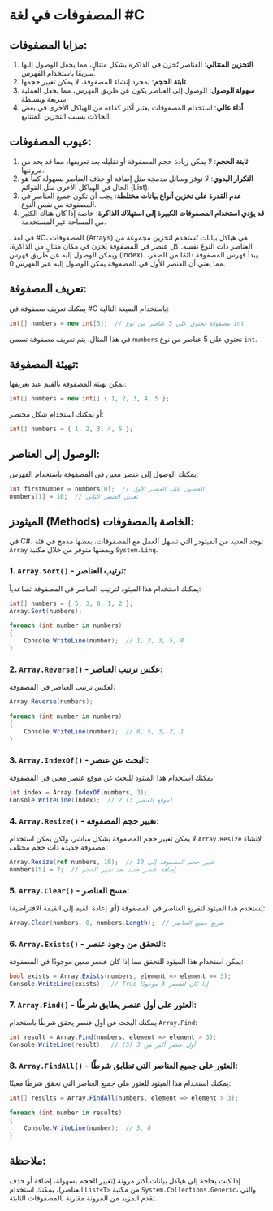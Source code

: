 
# المصفوفات في لغة #C
## مزايا المصفوفات:
1. **التخزين المتتالي**: العناصر تُخزن في الذاكرة بشكل متتالٍ، مما يجعل الوصول إليها سريعًا باستخدام الفهرس.
2. **ثابتة الحجم**: بمجرد إنشاء المصفوفة، لا يمكن تغيير حجمها.
3. **سهولة الوصول**: الوصول إلى العناصر يكون عن طريق الفهرس، مما يجعل العملية سريعة وبسيطة.
4. **أداء عالي**: استخدام المصفوفات يعتبر أكثر كفاءة من الهياكل الأخرى في بعض الحالات بسبب التخزين المتتابع.

## عيوب المصفوفات:
1. **ثابتة الحجم**: لا يمكن زيادة حجم المصفوفة أو تقليله بعد تعريفها، مما قد يحد من مرونتها.
2. **التكرار اليدوي**: لا توفر وسائل مدمجة مثل إضافة أو حذف العناصر بسهولة كما هو الحال في الهياكل الأخرى مثل القوائم (List).
3. **عدم القدرة على تخزين أنواع بيانات مختلطة**: يجب أن تكون جميع العناصر في المصفوفة من نفس النوع.
4. **قد يؤدي استخدام المصفوفات الكبيرة إلى استهلاك الذاكرة**: خاصة إذا كان هناك الكثير من المساحة غير المستخدمة.

. في لغة #C، المصفوفات (Arrays) هي هياكل بيانات تُستخدم لتخزين مجموعة من العناصر ذات النوع نفسه. كل عنصر في المصفوفة يُخزن في مكان متتالٍ من الذاكرة، ويمكن الوصول إليه عن طريق فهرس (Index). يبدأ فهرس المصفوفة دائمًا من الصفر، مما يعني أن العنصر الأول في المصفوفة يمكن الوصول إليه عبر الفهرس 0.

## تعريف المصفوفة:
يمكنك تعريف مصفوفة في #C باستخدام الصيغة التالية:

```csharp
int[] numbers = new int[5];  // مصفوفة تحتوي على 5 عناصر من نوع int
```

في هذا المثال، يتم تعريف مصفوفة تسمى `numbers` تحتوي على 5 عناصر من نوع `int`.

## تهيئة المصفوفة:
يمكن تهيئة المصفوفة بالقيم عند تعريفها:

```csharp
int[] numbers = new int[] { 1, 2, 3, 4, 5 };
```

أو يمكنك استخدام شكل مختصر:

```csharp
int[] numbers = { 1, 2, 3, 4, 5 };
```

## الوصول إلى العناصر:
يمكنك الوصول إلى عنصر معين في المصفوفة باستخدام الفهرس:

```csharp
int firstNumber = numbers[0];  // الحصول على العنصر الأول
numbers[1] = 10;  // تعديل العنصر الثاني
```

## الميثودز (Methods) الخاصة بالمصفوفات:
في C#، توجد العديد من الميثودز التي تسهل العمل مع المصفوفات، بعضها مدمج في فئة `Array` وبعضها متوفر من خلال مكتبة `System.Linq`.

### 1. `Array.Sort()` - ترتيب العناصر:
يمكنك استخدام هذا الميثود لترتيب العناصر في المصفوفة تصاعدياً:

```csharp
int[] numbers = { 5, 3, 8, 1, 2 };
Array.Sort(numbers);

foreach (int number in numbers)
{
    Console.WriteLine(number);  // 1, 2, 3, 5, 8
}
```

### 2. `Array.Reverse()` - عكس ترتيب العناصر:
لعكس ترتيب العناصر في المصفوفة:

```csharp
Array.Reverse(numbers);

foreach (int number in numbers)
{
    Console.WriteLine(number);  // 8, 5, 3, 2, 1
}
```

### 3. `Array.IndexOf()` - البحث عن عنصر:
يمكنك استخدام هذا الميثود للبحث عن موقع عنصر معين في المصفوفة:

```csharp
int index = Array.IndexOf(numbers, 3);
Console.WriteLine(index);  // 2 (موقع العنصر 3)
```

### 4. `Array.Resize()` - تغيير حجم المصفوفة:
لا يمكن تغيير حجم المصفوفة بشكل مباشر، ولكن يمكن استخدام `Array.Resize` لإنشاء مصفوفة جديدة ذات حجم مختلف:

```csharp
Array.Resize(ref numbers, 10);  // تغيير حجم المصفوفة إلى 10
numbers[5] = 7;  // إضافة عنصر جديد بعد تغيير الحجم
```

### 5. `Array.Clear()` - مسح العناصر:
يُستخدم هذا الميثود لتفريغ العناصر في المصفوفة (أي إعادة القيم إلى القيمة الافتراضية):

```csharp
Array.Clear(numbers, 0, numbers.Length);  // تفريغ جميع العناصر
```

### 6. `Array.Exists()` - التحقق من وجود عنصر:
يمكن استخدام هذا الميثود للتحقق مما إذا كان عنصر معين موجودًا في المصفوفة:

```csharp
bool exists = Array.Exists(numbers, element => element == 3);
Console.WriteLine(exists);  // True إذا كان العنصر 3 موجودًا
```

### 7. `Array.Find()` - العثور على أول عنصر يطابق شرطًا:
يمكنك البحث عن أول عنصر يحقق شرطًا باستخدام `Array.Find`:

```csharp
int result = Array.Find(numbers, element => element > 3);
Console.WriteLine(result);  // أول عنصر أكبر من 3 (5)
```

### 8. `Array.FindAll()` - العثور على جميع العناصر التي تطابق شرطًا:
يمكنك استخدام هذا الميثود للعثور على جميع العناصر التي تحقق شرطًا معينًا:

```csharp
int[] results = Array.FindAll(numbers, element => element > 3);

foreach (int number in results)
{
    Console.WriteLine(number);  // 5, 8
}
```

## ملاحظة:
إذا كنت بحاجة إلى هياكل بيانات أكثر مرونة (تغيير الحجم بسهولة، إضافة أو حذف العناصر)، يمكنك استخدام `List<T>` من مكتبة `System.Collections.Generic`، والتي تقدم المزيد من المرونة مقارنة بالمصفوفات الثابتة.

